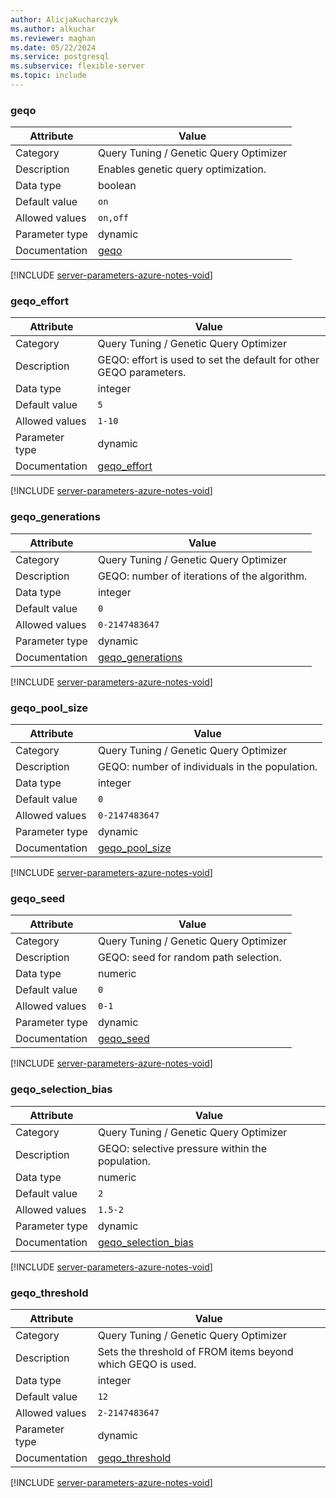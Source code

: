 ```yaml
---
author: AlicjaKucharczyk
ms.author: alkuchar
ms.reviewer: maghan
ms.date: 05/22/2024
ms.service: postgresql
ms.subservice: flexible-server
ms.topic: include
---
```

### geqo

| Attribute      | Value                                                      |
|----------------|------------------------------------------------------------|
| Category       | Query Tuning / Genetic Query Optimizer |
| Description    | Enables genetic query optimization.                                |
| Data type      | boolean   |
| Default value  | `on`          |
| Allowed values | `on,off`       |
| Parameter type | dynamic        |
| Documentation  | [geqo](https://www.postgresql.org/docs/12/runtime-config-query.html)                |


[!INCLUDE [server-parameters-azure-notes-void](./server-parameters-azure-notes-void.md)]



### geqo_effort

| Attribute      | Value                                                      |
|----------------|------------------------------------------------------------|
| Category       | Query Tuning / Genetic Query Optimizer |
| Description    | GEQO: effort is used to set the default for other GEQO parameters. |
| Data type      | integer   |
| Default value  | `5`           |
| Allowed values | `1-10`         |
| Parameter type | dynamic        |
| Documentation  | [geqo_effort](https://www.postgresql.org/docs/12/runtime-config-query.html)         |


[!INCLUDE [server-parameters-azure-notes-void](./server-parameters-azure-notes-void.md)]



### geqo_generations

| Attribute      | Value                                                      |
|----------------|------------------------------------------------------------|
| Category       | Query Tuning / Genetic Query Optimizer |
| Description    | GEQO: number of iterations of the algorithm.                       |
| Data type      | integer   |
| Default value  | `0`           |
| Allowed values | `0-2147483647` |
| Parameter type | dynamic        |
| Documentation  | [geqo_generations](https://www.postgresql.org/docs/12/runtime-config-query.html)    |


[!INCLUDE [server-parameters-azure-notes-void](./server-parameters-azure-notes-void.md)]



### geqo_pool_size

| Attribute      | Value                                                      |
|----------------|------------------------------------------------------------|
| Category       | Query Tuning / Genetic Query Optimizer |
| Description    | GEQO: number of individuals in the population.                     |
| Data type      | integer   |
| Default value  | `0`           |
| Allowed values | `0-2147483647` |
| Parameter type | dynamic        |
| Documentation  | [geqo_pool_size](https://www.postgresql.org/docs/12/runtime-config-query.html)      |


[!INCLUDE [server-parameters-azure-notes-void](./server-parameters-azure-notes-void.md)]



### geqo_seed

| Attribute      | Value                                                      |
|----------------|------------------------------------------------------------|
| Category       | Query Tuning / Genetic Query Optimizer |
| Description    | GEQO: seed for random path selection.                              |
| Data type      | numeric   |
| Default value  | `0`           |
| Allowed values | `0-1`          |
| Parameter type | dynamic        |
| Documentation  | [geqo_seed](https://www.postgresql.org/docs/12/runtime-config-query.html)           |


[!INCLUDE [server-parameters-azure-notes-void](./server-parameters-azure-notes-void.md)]



### geqo_selection_bias

| Attribute      | Value                                                      |
|----------------|------------------------------------------------------------|
| Category       | Query Tuning / Genetic Query Optimizer |
| Description    | GEQO: selective pressure within the population.                    |
| Data type      | numeric   |
| Default value  | `2`           |
| Allowed values | `1.5-2`        |
| Parameter type | dynamic        |
| Documentation  | [geqo_selection_bias](https://www.postgresql.org/docs/12/runtime-config-query.html) |


[!INCLUDE [server-parameters-azure-notes-void](./server-parameters-azure-notes-void.md)]



### geqo_threshold

| Attribute      | Value                                                      |
|----------------|------------------------------------------------------------|
| Category       | Query Tuning / Genetic Query Optimizer |
| Description    | Sets the threshold of FROM items beyond which GEQO is used.        |
| Data type      | integer   |
| Default value  | `12`          |
| Allowed values | `2-2147483647` |
| Parameter type | dynamic        |
| Documentation  | [geqo_threshold](https://www.postgresql.org/docs/12/runtime-config-query.html)      |


[!INCLUDE [server-parameters-azure-notes-void](./server-parameters-azure-notes-void.md)]



